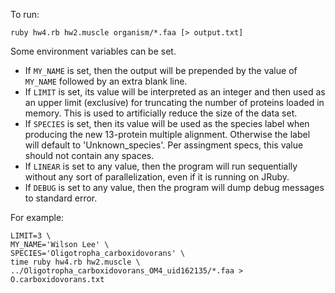 
To run:

    ruby hw4.rb hw2.muscle organism/*.faa [> output.txt]

Some environment variables can be set.

* If `MY_NAME` is set, then the output will be prepended by the value of
  `MY_NAME` followed by an extra blank line.
* If `LIMIT` is set, its value will be interpreted as an integer and then used
  as an upper limit (exclusive) for truncating the number of proteins loaded
  in memory. This is used to artificially reduce the size of the data set.
* If `SPECIES` is set, then its value will be used as the species label when
  producing the new 13-protein multiple alignment. Otherwise the label will
  default to 'Unknown_species'. Per assingment specs, this value should not
  contain any spaces.
* If `LINEAR` is set to any value, then the program will run sequentially
  without any sort of parallelization, even if it is running on JRuby.
* If `DEBUG` is set to any value, then the program will dump debug messages
  to standard error.

For example:

    LIMIT=3 \
    MY_NAME='Wilson Lee' \
    SPECIES='Oligotropha_carboxidovorans' \
    time ruby hw4.rb hw2.muscle \
    ../Oligotropha_carboxidovorans_OM4_uid162135/*.faa > O.carboxidovorans.txt

